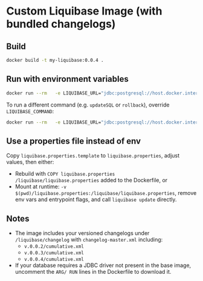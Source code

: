 # Custom Liquibase Image (with bundled changelogs)

## Build
```bash
docker build -t my-liquibase:0.0.4 .
```

## Run with environment variables
```bash
docker run --rm   -e LIQUIBASE_URL="jdbc:postgresql://host.docker.internal:5432/appdb"   -e LIQUIBASE_USERNAME="postgres"   -e LIQUIBASE_PASSWORD="secret"   my-liquibase:0.0.4
```

To run a different command (e.g. `updateSQL` or `rollback`), override `LIQUIBASE_COMMAND`:
```bash
docker run --rm   -e LIQUIBASE_URL="jdbc:postgresql://host.docker.internal:5432/appdb"   -e LIQUIBASE_USERNAME="postgres"   -e LIQUIBASE_PASSWORD="secret"   -e LIQUIBASE_COMMAND="updateSQL"   my-liquibase:0.0.4
```

## Use a properties file instead of env
Copy `liquibase.properties.template` to `liquibase.properties`, adjust values, then either:
- Rebuild with `COPY liquibase.properties /liquibase/liquibase.properties` added to the Dockerfile, or
- Mount at runtime: `-v $(pwd)/liquibase.properties:/liquibase/liquibase.properties`, remove env vars and entrypoint flags, and call `liquibase update` directly.

## Notes
- The image includes your versioned changelogs under `/liquibase/changelog` with `changelog-master.xml` including:
  - `v.0.0.2/cumulative.xml`
  - `v.0.0.3/cumulative.xml`
  - `v.0.0.4/cumulative.xml`
- If your database requires a JDBC driver not present in the base image, uncomment the `ARG/ RUN` lines in the Dockerfile to download it.
